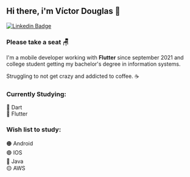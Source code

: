 ## Hi there, i'm Víctor Douglas 👋
[![Linkedin Badge](https://img.shields.io/badge/-LinkedIn-0e76a8?style=flat-square&logo=Linkedin&logoColor=white)](https://linkedin.com/in/víctor-douglas-fernandes-824725177)

### Please take a seat 🪑

I'm a mobile developer working with <b>Flutter</b> since september 2021 and college student getting my bachelor's degree in information systems.

Struggling to not get crazy and addicted to coffee. ☕

### Currently Studying:
🔵 Dart<br>
🔵 Flutter<br>

### Wish list to study:
🟠 Android<br>
🟣 IOS<br>
🔴 Java<br>
🟡 AWS<br>


<!--
**VictorDouglasFernandes/VictorDouglasFernandes** is a ✨ _special_ ✨ repository because its `README.md` (this file) appears on your GitHub profile.

Here are some ideas to get you started:

- 🔭 I’m currently working on ...
- 🌱 I’m currently learning ...
- 👯 I’m looking to collaborate on ...
- 🤔 I’m looking for help with ...
- 💬 Ask me about ...
- 📫 How to reach me: ...
- ⚡ Fun fact: ...
-->

